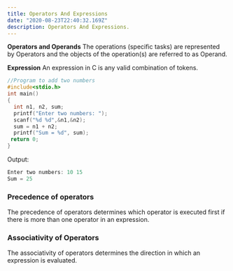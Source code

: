 ```yaml
---
title: Operators And Expressions
date: "2020-08-23T22:40:32.169Z"
description: Operators And Expressions.
---
```


**Operators and Operands**
The operations (specific tasks) are represented by Operators and the objects of the operation(s) are referred to as Operand.

**Expression**
An expression in C is any valid combination of tokens.

```c
//Program to add two numbers
#include<stdio.h>
int main()
{
  int n1, n2, sum;
  printf("Enter two numbers: ");
  scanf("%d %d",&n1,&n2);
  sum = n1 + n2;
  printf("Sum = %d", sum);
 return 0;
}
```

Output:

```c
Enter two numbers: 10 15
Sum = 25
```

### Precedence of operators

The precedence of operators determines which operator is executed first if there is more than one operator in an expression.

### Associativity of Operators

The associativity of operators determines the direction in which an expression is evaluated.
